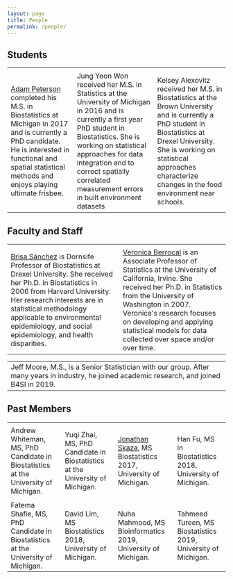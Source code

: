 ```yaml
---
layout: page
title: People
permalink: /people/
---
```


## Students

<table>
  <tbody>
    <tr>
      <td><div class="thumbpeterson"></div></td>
      <td><div class="thumbjung"></div></td>
      <td><div class="thumbjung"></div></td>
    </tr>
     <tr>
      <td> <a href="http://apeterson91.github.io/">Adam Peterson</a> completed his M.S. in Biostatistics at Michigan in 2017 and is currently a PhD candidate. He is interested in functional and spatial statistical methods and enjoys playing ultimate frisbee.</td>
      <td>Jung Yeon Won received her M.S. in Statistics at the University of Michigan in 2016 and is currently a first year PhD student in Biostatistics. She is working on statistical approaches for data integration and to correct spatially correlated measurement errors in built environment datasets </td>
      <td>Kelsey Alexovitz received her M.S. in Biostatistics at the Brown University and is currently a PhD student in Biostatistics at Drexel University. She is working on statistical approaches characterize changes in the food environment near schools. </td>
    </tr>
  </tbody>
</table>


## Faculty and Staff

<table>
  <tbody>
    <tr>
      <td><div class="thumbbrisa"></div></td>
      <td><div class="thumbveronica"></div></td>
    </tr>
    <tr>
     <td> <a href="https://drexel.edu/dornsife/academics/faculty/Brisa%20Sanchez/">Brisa Sánchez</a> is Dornsife Professor of Biostatistics at Drexel University. She received her Ph.D. in Biostatistics in 2006 from Harvard University. Her research interests are in statistical methodology applicable to environmental epidemiology, and social epidemiology, and health disparities.</td>
      <td><a href="https://www.stat.uci.edu/faculty/veronica-berrocal/">Veronica Berrocal</a> is an Associate Professor of Statistics at the University of California, Irvine. She received her Ph.D. in Statistics from the University of Washington in 2007. Veronica's research focuses on developing and applying statistical models for data collected over space and/or over time. </td>
    </tr>
  </tbody>
</table>

<table>
  <tbody>
    <tr>
      <td> Jeff Moore, M.S., is a Senior Statistician with our group.  After many years in industry, he joined academic research, and joined B4SI in 2019. </td>
    </tr>
  </tbody>
</table>



## Past Members

<table>
  <tbody>
    <tr>
      <td><div class="thumbwhiteman"></div></td>
      <td><div class="thumbyuqi"></div></td>
      <td><div class="thumbskaza"></div></td>
      <td><div class="thumbhan"></div></td>
    </tr>
    <tr>
      <td> Andrew Whiteman, MS, PhD Candidate in Biostatistics at the University of Michigan.</td>
      <td>Yuqi Zhai, MS, PhD Candidate in Biostatistics at the University of Michigan.</td>
      <td> <a href="http://jskaza.github.io">Jonathan Skaza</a>, MS Biostatistics 2017, University of Michigan. </td>
      <td> Han Fu, MS in Biostatistics 2018, University of Michigan.</td>
    </tr>
    <tr>
      <td><div class="thumbfatema"></div></td>
      <td><div class="thumbdavid"></div></td>
    </tr>
     <tr>
      <td>Fatema Shafie, MS, PhD Candidate in Biostatistics at the University of Michigan. </td>
      <td>David Lim, MS Biostatistics 2018, University of Michigan.</td>
      <td>Nuha Mahmood, MS Bioinformatics 2019, University of Michigan.</td>
      <td>Tahmeed Tureen, MS Biostatistics 2019, University of Michigan.</td>
   </tr>
    <tr>
     </tr>
  </tbody>
</table>

